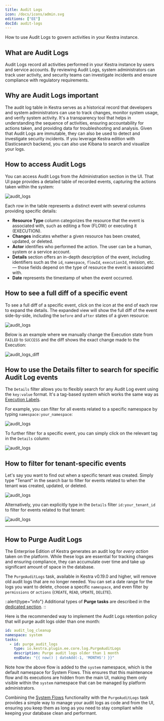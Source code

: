 ```yaml
---
title: Audit Logs
icon: /docs/icons/admin.svg
editions: ["EE"]
docId: audit-logs
---
```


How to use Audit Logs to govern activities in your Kestra instance.

## What are Audit Logs

Audit Logs record all activities performed in your Kestra instance by users and service accounts. By reviewing Audit Logs, system administrators can track user activity, and security teams can investigate incidents and ensure compliance with regulatory requirements.

## Why are Audit Logs important

The audit log table in Kestra serves as a historical record that developers and system administrators can use to track changes, monitor system usage, and verify system activity. It's a transparency tool that helps in understanding the sequence of activities, ensuring accountability for actions taken, and providing data for troubleshooting and analysis. Given that Audit Logs are immutable, they can also be used to detect and investigate security incidents. If you leverage Kestra edition with Elasticsearch backend, you can also use Kibana to search and visualize your logs.

## How to access Audit Logs

You can access Audit Logs from the Administration section in the UI. That UI page provides a detailed table of recorded events, capturing the actions taken within the system:

![audit_logs](/docs/concepts/audit_logs.png)

Each row in the table represents a distinct event with several columns providing specific details:

- **Resource Type** column categorizes the resource that the event is associated with, such as editing a flow (FLOW) or executing it (EXECUTION).
- **Changes** indicates whether a given resource has been created, updated, or deleted.
- **Actor** identifies who performed the action. The user can be a human, system or a service account.
- **Details** section offers an in-depth description of the event, including identifiers such as the `id`, `namespace`, `flowId`, `executionId`, revision, etc. — those fields depend on the type of resource the event is associated with.
- **Date** represents the timestamp of when the event occurred.

## How to see a full diff of a specific event

To see a full diff of a specific event, click on the icon at the end of each row to expand the details. The expanded view will show the full diff of the event side-by-side, including the `before` and `after` states of a given resource:

![audit_logs](/docs/enterprise/audit_logs/audit_log_5.png)

Below is an example where we manually change the Execution state from `FAILED` to `SUCCESS` and the diff shows the exact change made to the Execution:

![audit_logs_diff](/docs/enterprise/audit_logs/audit_logs_diff.gif)

## How to use the Details filter to search for specific Audit Log events

The `Details` filter allows you to flexibly search for any Audit Log event using the `key:value` format. It's a tag-based system which works the same way as [Execution Labels](../04.workflow-components/08.labels.md).

For example, you can filter for all events related to a specific namespace by typing `namespace:your_namespace`:

![audit_logs](/docs/enterprise/audit_logs/audit_log_1.png)

To further filter for a specific event, you can simply click on the relevant tag in the `Details` column:

![audit_logs](/docs/enterprise/audit_logs/audit_log_2.png)

## How to filter for tenant-specific events

Let's say you want to find out when a specific tenant was created. Simply type "Tenant" in the search bar to filter for events related to when the tenant was created, updated, or deleted.

![audit_logs](/docs/enterprise/audit_logs/audit_log_3.png)

Alternatively, you can explicitly type in the `Details` filter `id:your_tenant_id` to filter for events related to that tenant:

![audit_logs](/docs/enterprise/audit_logs/audit_log_4.png)

---

## How to Purge Audit Logs

The Enterprise Edition of Kestra generates an audit log for _every action_ taken on the platform. While these logs are essential for tracking changes and ensuring compliance, they can accumulate over time and take up significant amount of space in the database.

The `PurgeAuditLogs` task, available in Kestra v0.19.0 and higher, will remove old audit logs that are no longer needed. You can set a date range for the logs you want to delete, choose a specific `namespace`, and even filter by `permissions` or `actions` (`CREATE`, `READ`, `UPDATE`, `DELETE`).

::alert{type="info"}
Additional types of **Purge tasks** are described in the [dedicated section](../09.administrator-guide/purge.md).
::

Here is the recommended way to implement the Audit Logs retention policy that will purge audit logs older than one month:

```yaml
id: audit_log_cleanup
namespace: system
tasks:
  - id: purge_audit_logs
    type: io.kestra.plugin.ee.core.log.PurgeAuditLogs
    description: Purge audit logs older than 1 month
    endDate: "{{ now() | dateAdd(-1, 'MONTHS') }}"
```

Note how the above flow is added to the `system` namespace, which is the default namespace for System Flows. This ensures that this maintenance flow and its executions are hidden from the main UI, making them only visible within the `system` namespace that can be managed by platform administrators.

Combining the [System Flows](../05.concepts/system-flows.md) functionality with the `PurgeAuditLogs` task provides a simple way to manage your audit logs as code and from the UI, ensuring you keep them as long as you need to stay compliant while keeping your database clean and performant.
